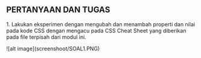 <!DOCTYPE html>
<html>
<head>
</head>
<body>

</body>
</html>
<h2>PERTANYAAN DAN TUGAS</h2>
<P>1. Lakukan eksperimen dengan mengubah dan menambah properti dan nilai pada kode CSS 
dengan mengacu pada CSS Cheat Sheet yang diberikan pada file terpisah dari modul ini.</p>
![alt image](screenshoot/SOAL1.PNG)
